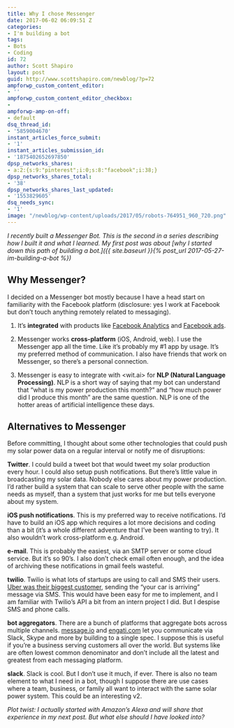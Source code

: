 ```yaml
---
title: Why I chose Messenger
date: 2017-06-02 06:09:51 Z
categories:
- I'm building a bot
tags:
- Bots
- Coding
id: 72
author: Scott Shapiro
layout: post
guid: http://www.scottshapiro.com/newblog/?p=72
ampforwp_custom_content_editor:
- ''
ampforwp_custom_content_editor_checkbox:
-
ampforwp-amp-on-off:
- default
dsq_thread_id:
- '5859004670'
instant_articles_force_submit:
- '1'
instant_articles_submission_id:
- '1875402652697850'
dpsp_networks_shares:
- a:2:{s:9:"pinterest";i:0;s:8:"facebook";i:38;}
dpsp_networks_shares_total:
- '38'
dpsp_networks_shares_last_updated:
- '1553829605'
dsq_needs_sync:
- '1'
image: "/newblog/wp-content/uploads/2017/05/robots-764951_960_720.png"
---
```


_I recently built a Messenger Bot. This is the second in a series describing how I built it and what I learned. My first post was about [why I started down this path of building a bot.]({{ site.baseurl }}{% post_url 2017-05-27-im-building-a-bot %})_

## Why Messenger?

I decided on a Messenger bot mostly because I have a head start on familiarity with the Facebook platform (disclosure: yes I work at Facebook but don&#8217;t touch anything remotely related to messaging).

  1. It&#8217;s **integrated** with products like [Facebook Analytics](https://analytics.facebook.com/blog/bots-for-messenger-adding-analytics-and-fbstart-program/) and [Facebook ads](https://www.facebook.com/business/a/messenger-news-feed-ads).</p>
  2. Messenger works **cross-platform** (iOS, Android, web). I use the Messenger app all the time. Like it&#8217;s probably my #1 app by usage. It&#8217;s my preferred method of communication. I also have friends that work on Messenger, so there&#8217;s a personal connection.

  3. Messenger is easy to integrate with <wit.ai> for **NLP (Natural Language Processing)**. NLP is a short way of saying that my bot can understand that &#8220;what is my power production this month?&#8221; and &#8220;how much power did I produce this month&#8221; are the same question. NLP is one of the hotter areas of artificial intelligence these days.

## Alternatives to Messenger

Before committing, I thought about some other technologies that could push my solar power data on a regular interval or notify me of disruptions:

**Twitter**. I could build a tweet bot that would tweet my solar production every hour. I could also setup push notifications. But there&#8217;s little value in broadcasting my solar data. Nobody else cares about my power production. I&#8217;d rather build a system that can scale to serve other people with the same needs as myself, than a system that just works for me but tells everyone about my system.

**iOS push notifications**. This is my preferred way to receive notifications. I&#8217;d have to build an iOS app which requires a lot more decisions and coding than a bit (it&#8217;s a whole different adventure that I&#8217;ve been wanting to try). It also wouldn&#8217;t work cross-platform e.g. Android.

**e-mail**. This is probably the easiest, via an SMTP server or some cloud service. But it&#8217;s so 90&#8217;s. I also don&#8217;t check email often enough, and the idea of archiving these notifications in gmail feels wasteful.

**twilio**. Twilio is what lots of startups are using to call and SMS their users. [Uber was their biggest customer](https://customers.twilio.com/208/uber/), sending the &#8220;your car is arriving&#8221; message via SMS. This would have been easy for me to implement, and I am familiar with Twilio&#8217;s API a bit from an intern project I did. But I despise SMS and phone calls.

**bot aggregators**. There are a bunch of platforms that aggregate bots across multiple channels. [message.io](https://message.io/home) and [engati.com](https://engati.com) let you communicate via Slack, Skype and more by building to a single spec. I suppose this is useful if you&#8217;re a business serving customers all over the world. But systems like are often lowest common denominator and don&#8217;t include all the latest and greatest from each messaging platform.

**slack**. Slack is cool. But I don&#8217;t use it much, if ever. There is also no team element to what I need in a bot, though I suppose there are use cases where a team, business, or family all want to interact with the same solar power system. This could be an interesting v2.

_Plot twist: I actually started with Amazon&#8217;s Alexa and will share that experience in my next post. But what else should I have looked into?_
